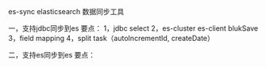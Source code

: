 es-sync 
elasticsearch 数据同步工具

一，支持jdbc同步到es
要点：
1，jdbc select
2，es-cluster es-client blukSave
3，field mapping
4，split task（autoIncrementId, createDate）


二，支持es同步到es
要点：


